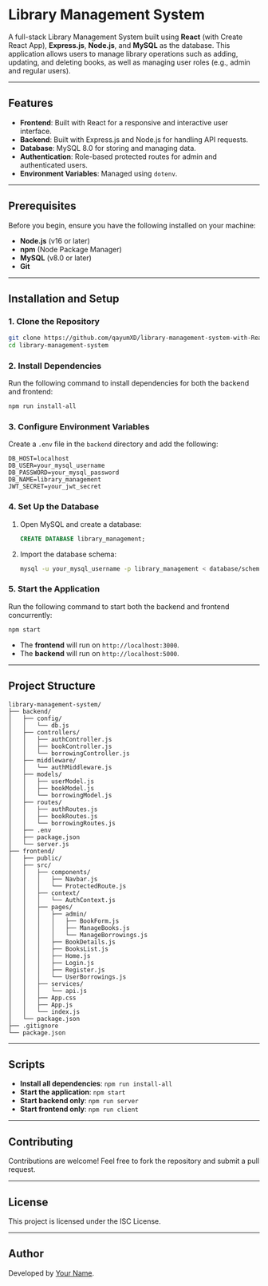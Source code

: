 # Library Management System

A full-stack Library Management System built using **React** (with Create React App), **Express.js**, **Node.js**, and **MySQL** as the database. This application allows users to manage library operations such as adding, updating, and deleting books, as well as managing user roles (e.g., admin and regular users).

---

## Features
- **Frontend**: Built with React for a responsive and interactive user interface.
- **Backend**: Built with Express.js and Node.js for handling API requests.
- **Database**: MySQL 8.0 for storing and managing data.
- **Authentication**: Role-based protected routes for admin and authenticated users.
- **Environment Variables**: Managed using `dotenv`.

---

## Prerequisites
Before you begin, ensure you have the following installed on your machine:
- **Node.js** (v16 or later)
- **npm** (Node Package Manager)
- **MySQL** (v8.0 or later)
- **Git**

---

## Installation and Setup

### 1. Clone the Repository
```bash
git clone https://github.com/qayumXD/library-management-system-with-Reactjs-expressjs.git
cd library-management-system
```

### 2. Install Dependencies
Run the following command to install dependencies for both the backend and frontend:
```bash
npm run install-all
```

### 3. Configure Environment Variables
Create a `.env` file in the `backend` directory and add the following:
```env
DB_HOST=localhost
DB_USER=your_mysql_username
DB_PASSWORD=your_mysql_password
DB_NAME=library_management
JWT_SECRET=your_jwt_secret
```

### 4. Set Up the Database
1. Open MySQL and create a database:
   ```sql
   CREATE DATABASE library_management;
   ```
2. Import the database schema:
   ```bash
   mysql -u your_mysql_username -p library_management < database/schema.sql
   ```

### 5. Start the Application
Run the following command to start both the backend and frontend concurrently:
```bash
npm start
```

- The **frontend** will run on `http://localhost:3000`.
- The **backend** will run on `http://localhost:5000`.

---

## Project Structure
```
library-management-system/
├── backend/
│   ├── config/
│   │   └── db.js
│   ├── controllers/
│   │   ├── authController.js
│   │   ├── bookController.js
│   │   └── borrowingController.js
│   ├── middleware/
│   │   └── authMiddleware.js
│   ├── models/
│   │   ├── userModel.js
│   │   ├── bookModel.js
│   │   └── borrowingModel.js
│   ├── routes/
│   │   ├── authRoutes.js
│   │   ├── bookRoutes.js
│   │   └── borrowingRoutes.js
│   ├── .env
│   ├── package.json
│   └── server.js
├── frontend/
│   ├── public/
│   ├── src/
│   │   ├── components/
│   │   │   ├── Navbar.js
│   │   │   └── ProtectedRoute.js
│   │   ├── context/
│   │   │   └── AuthContext.js
│   │   ├── pages/
│   │   │   ├── admin/
│   │   │   │   ├── BookForm.js
│   │   │   │   ├── ManageBooks.js
│   │   │   │   └── ManageBorrowings.js
│   │   │   ├── BookDetails.js
│   │   │   ├── BooksList.js
│   │   │   ├── Home.js
│   │   │   ├── Login.js
│   │   │   ├── Register.js
│   │   │   └── UserBorrowings.js
│   │   ├── services/
│   │   │   └── api.js
│   │   ├── App.css
│   │   ├── App.js
│   │   └── index.js
│   └── package.json
├── .gitignore
└── package.json
```

---

## Scripts
- **Install all dependencies**: `npm run install-all`
- **Start the application**: `npm start`
- **Start backend only**: `npm run server`
- **Start frontend only**: `npm run client`

---

## Contributing
Contributions are welcome! Feel free to fork the repository and submit a pull request.

---

## License
This project is licensed under the ISC License.

---

## Author
Developed by [Your Name](https://github.com/qayumXD).